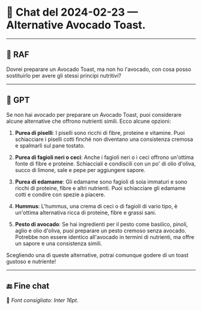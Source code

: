 # 📅 Chat del 2024-02-23 — Alternative Avocado Toast.

---

## 👤 **RAF**

Dovrei preparare un Avocado Toast, ma non ho l'avocado, con cosa posso sostituirlo per avere gli stessi principi nutritivi?

---

## 🤖 **GPT**

Se non hai avocado per preparare un Avocado Toast, puoi considerare alcune alternative che offrono nutrienti simili. Ecco alcune opzioni:

1. **Purea di piselli**: I piselli sono ricchi di fibre, proteine ​​e vitamine. Puoi schiacciare i piselli cotti finché non diventano una consistenza cremosa e spalmarli sul pane tostato.

2. **Purea di fagioli neri o ceci**: Anche i fagioli neri o i ceci offrono un'ottima fonte di fibre e proteine. Schiacciali e condiscili con un po' di olio d'oliva, succo di limone, sale e pepe per aggiungere sapore.

3. **Purea di edamame**: Gli edamame sono fagioli di soia immaturi e sono ricchi di proteine, fibre e altri nutrienti. Puoi schiacciare gli edamame cotti e condire con spezie a piacere.

4. **Hummus**: L'hummus, una crema di ceci o di fagioli di vario tipo, è un'ottima alternativa ricca di proteine, fibre e grassi sani.

5. **Pesto di avocado**: Se hai ingredienti per il pesto come basilico, pinoli, aglio e olio d'oliva, puoi preparare un pesto cremoso senza avocado. Potrebbe non essere identico all'avocado in termini di nutrienti, ma offre un sapore e una consistenza simili.

Scegliendo una di queste alternative, potrai comunque godere di un toast gustoso e nutriente!

---

## 🔚 Fine chat

📌 *Font consigliato: Inter 16pt.*
